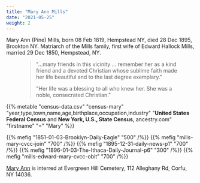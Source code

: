 ```yaml
---
title: "Mary Ann Mills"
date: "2021-05-25"
weight: 2
---
```


Mary Ann (Pine) Mills, born 08 Feb 1819, Hempstead NY, died 28 Dec 1895, Brookton NY. Matriarch of the Mills family, first wife of Edward Hallock Mills, married 29 Dec 1850, Hempstead, NY.

<!--more-->

<figure class="hero">
<blockquote>
"...many friends in this vicinity ... remember her as a kind friend and a devoted Christian whose sublime faith made her life beautiful and to the last degree exemplary."

"Her life was a blessing to all who knew her. She was a noble, consecrated Christian."
</blockquote>
</figure>

{{% metable "census-data.csv" "census-mary" "year,type,town,name,age,birthplace,occupation,industry" "**United States Federal Census** and **New York, U.S., State Census**, ancestry.com" "firstname" "=" "Mary" %}}

{{% mefig "1851-01-03-Brooklyn-Daily-Eagle" "500" /%}}
{{% mefig "mills-mary-cvcc-join" "700" /%}}
{{% mefig "1895-12-31-daily-news-p1" "700" /%}}
{{% mefig "1896-01-03-The-Ithaca-Daily-Journal-p6" "300" /%}}
{{% mefig "mills-edward-mary-cvcc-obit" "700" /%}}

 
[Mary Ann](https://www.findagrave.com/memorial/75958702/mary-ann-mills) is interred at Evergreen Hill Cemetery, 112 Alleghany Rd, Corfu, NY 14036.
